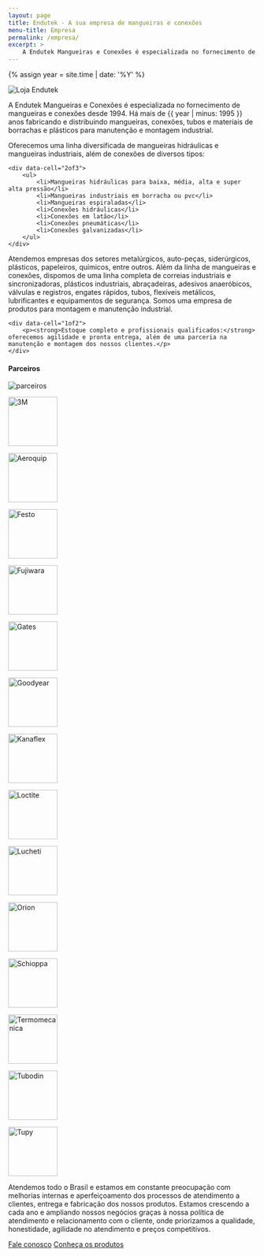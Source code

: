 ```yaml
---
layout: page
title: Endutek - A sua empresa de mangueiras e conexões
menu-title: Empresa
permalink: /empresa/
excerpt: >
    A Endutek Mangueiras e Conexões é especializada no fornecimento de mangueiras e conexões desde 1994. Oferecemos uma linha diversificada de mangueiras hidráulicas e mangueiras industriais, além de conexões de diversos tipos.
---
```


{% assign year = site.time | date: '%Y' %}

<div data-grid="center spacing">
    <div data-cell="1of3"><img src="{{ site.baseurl }}/img/empresa/empresa (2).jpg" alt="Loja Endutek"></div>
    <div data-cell="2of3">
        <p>A Endutek Mangueiras e Conexões é especializada no fornecimento de mangueiras e conexões desde 1994. Há mais de {{ year | minus: 1995 }} anos fabricando e distribuindo mangueiras, conexões, tubos e materiais de borrachas e plásticos para manutenção e montagem industrial.</p>
    </div>
</div>

<div data-grid="center spacing" class="wrapper container hero">
    <div data-cell="1of3">
        <p>Oferecemos uma linha diversificada de mangueiras hidráulicas e mangueiras industriais, além de conexões de diversos tipos:</p>
    </div>
    
    <div data-cell="2of3">
        <ul>
            <li>Mangueiras hidráulicas para baixa, média, alta e super alta pressão</li>
            <li>Mangueiras industriais em borracha ou pvc</li>
            <li>Mangueiras espiraladas</li>
            <li>Conexões hidráulicas</li>
            <li>Conexões em latão</li>
            <li>Conexões pneumáticas</li>
            <li>Conexões galvanizadas</li>
        </ul>
    </div>
</div>

<div data-grid="spacing">
    <div data-cell="1of2">
        <p>Atendemos empresas dos setores metalúrgicos, auto-peças, siderúrgicos, plásticos, papeleiros, químicos, entre outros. Além da linha de mangueiras e conexões, dispomos de uma linha completa de correias industriais e sincronizadoras, plásticos industriais, abraçadeiras, adesivos anaeróbicos, válvulas e registros, engates rápidos, tubos, flexíveis metálicos, lubrificantes e equipamentos de segurança. Somos uma empresa de produtos para montagem e manutenção industrial.</p>
    </div>
    
    <div data-cell="1of2">
        <p><strong>Estoque completo e profissionais qualificados:</strong> oferecemos agilidade e pronta entrega, além de uma parceria na manutenção e montagem dos nossos clientes.</p>
    </div>
</div>

<div data-grid="justify spacing">
    <div data-cell="">
        <h4>Parceiros</h4>
    </div>
    <div data-cell="shrink">
        <img src="{{ site.baseurl }}/img/logo-endutek.png" alt="parceiros">
    </div>
</div>

<div data-grid="center wrap" class="wrapper container hero white">
    <p data-cell="shrink"><img width="100" src="{{ site.baseurl }}/img/parceiros/3m.jpg" alt="3M"></p>
    <p data-cell="shrink"><img width="100" src="{{ site.baseurl }}/img/parceiros/aeroquip.jpg" alt="Aeroquip"></p>
    <p data-cell="shrink"><img width="100" src="{{ site.baseurl }}/img/parceiros/festo.jpg" alt="Festo"></p>
    <p data-cell="shrink"><img width="100" src="{{ site.baseurl }}/img/parceiros/fujiwara.jpg" alt="Fujiwara"></p>
    <p data-cell="shrink"><img width="100" src="{{ site.baseurl }}/img/parceiros/gates.jpg" alt="Gates"></p>
    <p data-cell="shrink"><img width="100" src="{{ site.baseurl }}/img/parceiros/goodyear.jpg" alt="Goodyear"></p>
    <p data-cell="shrink"><img width="100" src="{{ site.baseurl }}/img/parceiros/kanaflex.jpg" alt="Kanaflex"></p>
    <p data-cell="shrink"><img width="100" src="{{ site.baseurl }}/img/parceiros/loctite.jpg" alt="Loctite"></p>
    <p data-cell="shrink"><img width="100" src="{{ site.baseurl }}/img/parceiros/lucheti.jpg" alt="Lucheti"></p>
    <p data-cell="shrink"><img width="100" src="{{ site.baseurl }}/img/parceiros/orion.jpg" alt="Orion"></p>
    <p data-cell="shrink"><img width="100" src="{{ site.baseurl }}/img/parceiros/schioppa.jpg" alt="Schioppa"></p>
    <p data-cell="shrink"><img width="100" src="{{ site.baseurl }}/img/parceiros/termomecanica.jpg" alt="Termomecanica"></p>
    <p data-cell="shrink"><img width="100" src="{{ site.baseurl }}/img/parceiros/tubodin.jpg" alt="Tubodin"></p>
    <p data-cell="shrink"><img width="100" src="{{ site.baseurl }}/img/parceiros/tupy.jpg" alt="Tupy"></p>
</div>

Atendemos todo o Brasil e estamos em constante preocupação com melhorias internas e aperfeiçoamento dos processos de atendimento a clientes, entrega e fabricação dos nossos produtos. Estamos crescendo a cada ano e ampliando nossos negócios graças à nossa política de atendimento e relacionamento com o cliente, onde priorizamos a qualidade, honestidade, agilidade no atendimento e preços competitivos.

<div data-grid="spacing">
    <a href="#contato" data-cell="1of2" data-btn="round">Fale conosco</a>
    <a href="/produtos/" data-cell="1of2" data-btn="round brand">Conheça os produtos</a>
</div>

